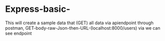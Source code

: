 # Express-basic-
This will create a sample data that (GET) all data via apiendpoint through postman,
GET-body-raw-Json-then-URL-(localhost:8000/users) via we can see endpoint
